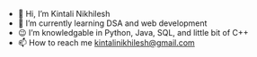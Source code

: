 - 👋 Hi, I’m Kintali Nikhilesh
- 🌱 I’m currently learning DSA and web development
- 😉 I’m knowledgable in Python, Java, SQL, and little bit of C++
- 📫 How to reach me kintalinikhilesh@gmail.com

<!---
Nikhilesh-05/Nikhilesh-05 is a ✨ special ✨ repository because its `README.md` (this file) appears on your GitHub profile.
You can click the Preview link to take a look at your changes.
--->
